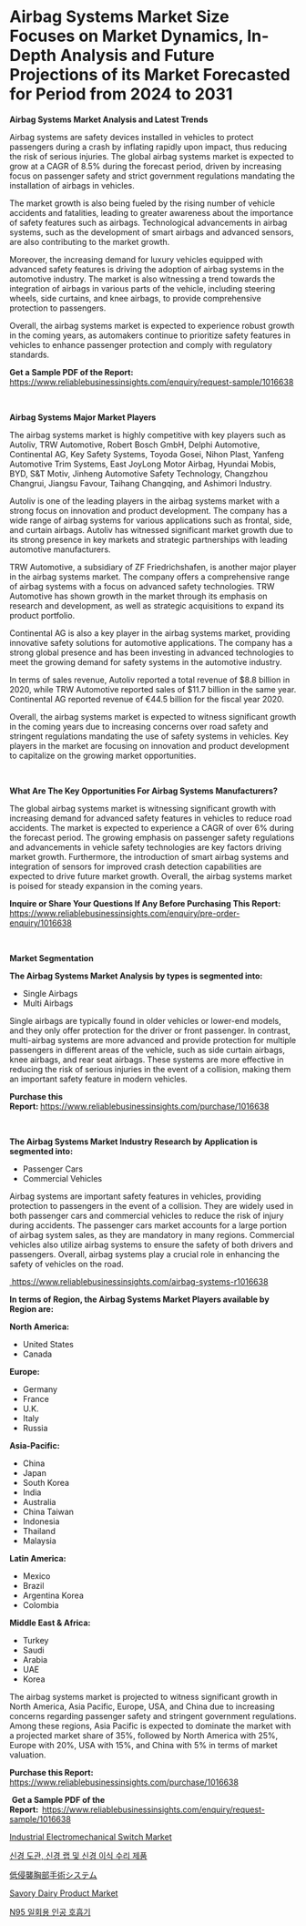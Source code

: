 <p><h1>Airbag Systems Market Size Focuses on Market Dynamics, In-Depth Analysis and Future Projections of its Market Forecasted for Period from 2024 to 2031</h1></p><p><strong>Airbag Systems Market Analysis and Latest Trends</strong></p>
<p><p>Airbag systems are safety devices installed in vehicles to protect passengers during a crash by inflating rapidly upon impact, thus reducing the risk of serious injuries. The global airbag systems market is expected to grow at a CAGR of 8.5% during the forecast period, driven by increasing focus on passenger safety and strict government regulations mandating the installation of airbags in vehicles.</p><p>The market growth is also being fueled by the rising number of vehicle accidents and fatalities, leading to greater awareness about the importance of safety features such as airbags. Technological advancements in airbag systems, such as the development of smart airbags and advanced sensors, are also contributing to the market growth.</p><p>Moreover, the increasing demand for luxury vehicles equipped with advanced safety features is driving the adoption of airbag systems in the automotive industry. The market is also witnessing a trend towards the integration of airbags in various parts of the vehicle, including steering wheels, side curtains, and knee airbags, to provide comprehensive protection to passengers.</p><p>Overall, the airbag systems market is expected to experience robust growth in the coming years, as automakers continue to prioritize safety features in vehicles to enhance passenger protection and comply with regulatory standards.</p></p>
<p><strong>Get a Sample PDF of the Report:&nbsp;</strong> <a href="https://www.reliablebusinessinsights.com/enquiry/request-sample/1016638">https://www.reliablebusinessinsights.com/enquiry/request-sample/1016638</a></p>
<p>&nbsp;</p>
<p><strong>Airbag Systems Major Market Players</strong></p>
<p><p>The airbag systems market is highly competitive with key players such as Autoliv, TRW Automotive, Robert Bosch GmbH, Delphi Automotive, Continental AG, Key Safety Systems, Toyoda Gosei, Nihon Plast, Yanfeng Automotive Trim Systems, East JoyLong Motor Airbag, Hyundai Mobis, BYD, S&T Motiv, Jinheng Automotive Safety Technology, Changzhou Changrui, Jiangsu Favour, Taihang Changqing, and Ashimori Industry.</p><p>Autoliv is one of the leading players in the airbag systems market with a strong focus on innovation and product development. The company has a wide range of airbag systems for various applications such as frontal, side, and curtain airbags. Autoliv has witnessed significant market growth due to its strong presence in key markets and strategic partnerships with leading automotive manufacturers.</p><p>TRW Automotive, a subsidiary of ZF Friedrichshafen, is another major player in the airbag systems market. The company offers a comprehensive range of airbag systems with a focus on advanced safety technologies. TRW Automotive has shown growth in the market through its emphasis on research and development, as well as strategic acquisitions to expand its product portfolio.</p><p>Continental AG is also a key player in the airbag systems market, providing innovative safety solutions for automotive applications. The company has a strong global presence and has been investing in advanced technologies to meet the growing demand for safety systems in the automotive industry.</p><p>In terms of sales revenue, Autoliv reported a total revenue of $8.8 billion in 2020, while TRW Automotive reported sales of $11.7 billion in the same year. Continental AG reported revenue of €44.5 billion for the fiscal year 2020.</p><p>Overall, the airbag systems market is expected to witness significant growth in the coming years due to increasing concerns over road safety and stringent regulations mandating the use of safety systems in vehicles. Key players in the market are focusing on innovation and product development to capitalize on the growing market opportunities.</p></p>
<p>&nbsp;</p>
<p><strong>What Are The Key Opportunities For Airbag Systems Manufacturers?</strong></p>
<p><p>The global airbag systems market is witnessing significant growth with increasing demand for advanced safety features in vehicles to reduce road accidents. The market is expected to experience a CAGR of over 6% during the forecast period. The growing emphasis on passenger safety regulations and advancements in vehicle safety technologies are key factors driving market growth. Furthermore, the introduction of smart airbag systems and integration of sensors for improved crash detection capabilities are expected to drive future market growth. Overall, the airbag systems market is poised for steady expansion in the coming years.</p></p>
<p><strong>Inquire or Share Your Questions If Any Before Purchasing This Report:</strong> <a href="https://www.reliablebusinessinsights.com/enquiry/pre-order-enquiry/1016638">https://www.reliablebusinessinsights.com/enquiry/pre-order-enquiry/1016638</a></p>
<p>&nbsp;</p>
<p><strong>Market Segmentation</strong></p>
<p><strong>The Airbag Systems Market Analysis by types is segmented into:</strong></p>
<p><ul><li>Single Airbags</li><li>Multi Airbags</li></ul></p>
<p><p>Single airbags are typically found in older vehicles or lower-end models, and they only offer protection for the driver or front passenger. In contrast, multi-airbag systems are more advanced and provide protection for multiple passengers in different areas of the vehicle, such as side curtain airbags, knee airbags, and rear seat airbags. These systems are more effective in reducing the risk of serious injuries in the event of a collision, making them an important safety feature in modern vehicles.</p></p>
<p><strong>Purchase this Report:&nbsp;</strong><a href="https://www.reliablebusinessinsights.com/purchase/1016638">https://www.reliablebusinessinsights.com/purchase/1016638</a></p>
<p>&nbsp;</p>
<p><strong>The Airbag Systems Market Industry Research by Application is segmented into:</strong></p>
<p><ul><li>Passenger Cars</li><li>Commercial Vehicles</li></ul></p>
<p><p>Airbag systems are important safety features in vehicles, providing protection to passengers in the event of a collision. They are widely used in both passenger cars and commercial vehicles to reduce the risk of injury during accidents. The passenger cars market accounts for a large portion of airbag system sales, as they are mandatory in many regions. Commercial vehicles also utilize airbag systems to ensure the safety of both drivers and passengers. Overall, airbag systems play a crucial role in enhancing the safety of vehicles on the road.</p></p>
<p><a href="https://www.reliablebusinessinsights.com/airbag-systems-r1016638">&nbsp;https://www.reliablebusinessinsights.com/airbag-systems-r1016638</a></p>
<p><strong>In terms of Region, the Airbag Systems Market Players available by Region are:</strong></p>
<p>
    <p> <strong> North America: </strong>
        <ul>
            <li>United States</li>
            <li>Canada</li>
        </ul>
        </p> 
    <p> <strong> Europe: </strong>
        <ul>
            <li>Germany</li>
            <li>France</li>
            <li>U.K.</li>
            <li>Italy</li>
            <li>Russia</li>
        </ul>
        </p> 
    <p> <strong> Asia-Pacific: </strong>
        <ul>
            <li>China</li>
            <li>Japan</li>
            <li>South Korea</li>
            <li>India</li>
            <li>Australia</li>
            <li>China Taiwan</li>
            <li>Indonesia</li>
            <li>Thailand</li>
            <li>Malaysia</li>
        </ul>
        </p> 
    <p> <strong> Latin America: </strong>
        <ul>
            <li>Mexico</li>
            <li>Brazil</li>
            <li>Argentina Korea</li>
            <li>Colombia</li>
        </ul>
        </p> 
    <p> <strong> Middle East & Africa: </strong>
        <ul>
            <li>Turkey</li>
            <li>Saudi</li>
            <li>Arabia</li>
            <li>UAE</li>
            <li>Korea</li>
        </ul>
    </p>
    </p>
<p><p>The airbag systems market is projected to witness significant growth in North America, Asia Pacific, Europe, USA, and China due to increasing concerns regarding passenger safety and stringent government regulations. Among these regions, Asia Pacific is expected to dominate the market with a projected market share of 35%, followed by North America with 25%, Europe with 20%, USA with 15%, and China with 5% in terms of market valuation.</p></p>
<p><strong>Purchase this Report: </strong><a href="https://www.reliablebusinessinsights.com/purchase/1016638">https://www.reliablebusinessinsights.com/purchase/1016638</a></p>
<p>&nbsp;<strong>Get a Sample PDF of the Report:&nbsp;&nbsp;</strong><a href="https://www.reliablebusinessinsights.com/enquiry/request-sample/1016638">https://www.reliablebusinessinsights.com/enquiry/request-sample/1016638</a></p>
<p><strong></strong></p>
<p><p><a href="https://github.com/DeonteStanton2023/Market-Research-Report-List-1/blob/main/industrial-electromechanical-switch-market.md">Industrial Electromechanical Switch Market</a></p><p><a href="https://github.com/GabrielBlanda5656/Market-Research-Report-List-2/blob/main/7704356127284.md">신경 도관, 신경 랩 및 신경 이식 수리 제품</a></p><p><a href="https://github.com/xtkhtofdt934839/Market-Research-Report-List-2/blob/main/9497302120229.md">低侵襲胸部手術システム</a></p><p><a href="https://github.com/ZackaryHalvorson2023/Market-Research-Report-List-1/blob/main/savory-dairy-product-market.md">Savory Dairy Product Market</a></p><p><a href="https://github.com/vsckjg50460/Market-Research-Report-List-2/blob/main/6837864127283.md">N95 일회용 인공 호흡기</a></p></p>